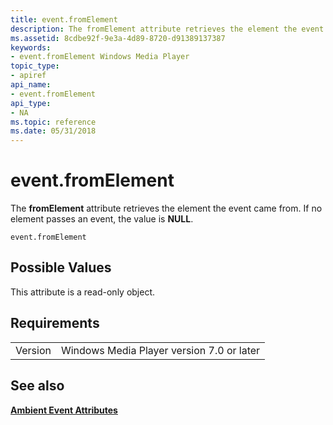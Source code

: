 ```yaml
---
title: event.fromElement
description: The fromElement attribute retrieves the element the event came from. If no element passes an event, the value is NULL.
ms.assetid: 8cdbe92f-9e3a-4d89-8720-d91389137387
keywords:
- event.fromElement Windows Media Player
topic_type:
- apiref
api_name:
- event.fromElement
api_type:
- NA
ms.topic: reference
ms.date: 05/31/2018
---
```


# event.fromElement

The **fromElement** attribute retrieves the element the event came from. If no element passes an event, the value is **NULL**.

``` syntax
event.fromElement
```

## Possible Values

This attribute is a read-only object.

## Requirements



|                    |                                                      |
|--------------------|------------------------------------------------------|
| Version<br/> | Windows Media Player version 7.0 or later<br/> |



## See also

<dl> <dt>

[**Ambient Event Attributes**](ambient-event-attributes.md)
</dt> </dl>

 

 





